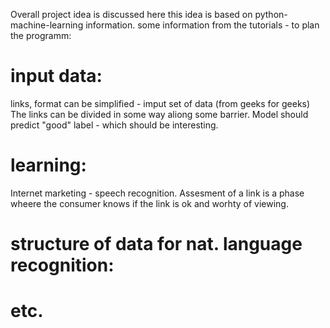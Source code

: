 Overall project idea is discussed here
this idea is based on python-machine-learning information.
some information from the tutorials - to plan the programm:
# input data:
links, format can be simplified - imput set of data (from geeks for geeks)
The links can be divided in some way aliong some barrier.
Model should predict "good" label - which should be interesting.
# learning:
Internet marketing - speech recognition. Assesment of a link is a phase wheere the consumer knows if the link is ok and worhty of viewing. 
# structure of data for nat. language recognition:
# etc.
